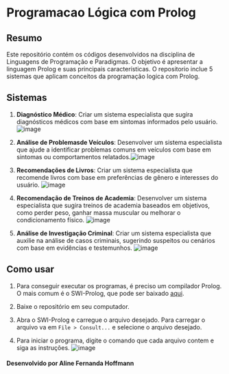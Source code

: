 # Programacao Lógica com Prolog

## Resumo
Este repositório contém os códigos desenvolvidos na disciplina de Linguagens de Programação e Paradigmas. O objetivo é apresentar a linguagem Prolog e suas principais características.
O repositorio inclue 5 sistemas que aplicam conceitos da programação logica com Prolog.

## Sistemas
1. **Diagnóstico Médico**: Criar um sistema especialista que sugira diagnósticos médicos com base em
sintomas informados pelo usuário. ![image]([img]https://i.imgur.com/fy8KN8d.png[/img])

2. **Análise de Problemasde Veículos**: Desenvolver um sistema especialista que ajude a identificar problemas comuns
em veículos com base em sintomas ou comportamentos relatados.![image]([img]https://i.imgur.com/wypNPeX.png[/img])

3. **Recomendações de Livros**: Criar um sistema especialista que recomende livros com base em preferências de
gênero e interesses do usuário. ![image]([img]https://i.imgur.com/XKNUprZ.png[/img])

4. **Recomendação de Treinos de Academia**: Desenvolver um sistema especialista que sugira treinos de academia baseados
em objetivos, como perder peso, ganhar massa muscular ou melhorar o condicionamento
físico. ![image]([img]https://i.imgur.com/cWOdta7.png[/img])

5. **Análise de Investigação Criminal**: Criar um sistema especialista que auxilie na análise de casos criminais, sugerindo
suspeitos ou cenários com base em evidências e testemunhos. ![image]([img]https://i.imgur.com/A2JrgOj.png[/img])

## Como usar
1. Para conseguir executar os programas, é preciso um compilador Prolog. O mais comum é o SWI-Prolog, que pode ser baixado [aqui](https://www.swi-prolog.org/Download.html).

2. Baixe o repositório em seu computador. 
3. Abra o SWI-Prolog e carregue o arquivo desejado. Para carregar o arquivo va em `File > Consult...` e selecione o arquivo desejado.

4. Para iniciar o programa, digite o comando que cada arquivo contem e siga as instruções. ![image](https://i.imgur.com/i9YrlSk.png)

#### Desenvolvido por Aline Fernanda Hoffmann